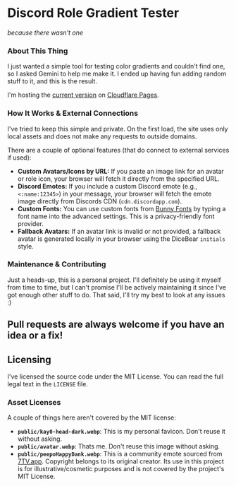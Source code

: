 # Discord Role Gradient Tester
*because there wasn't one*

### About This Thing
I just wanted a simple tool for testing color gradients and couldn't find one, so I asked Gemini to help me make it. I ended up having fun adding random stuff to it, and this is the result.

I'm hosting the [current version](https://rolegradients.kay0.io) on [Cloudflare Pages](https://pages.cloudflare.com/).

### How It Works & External Connections
I've tried to keep this simple and private. On the first load, the site uses only local assets and does not make any requests to outside domains.

There are a couple of optional features (that do connect to external services if used):

* **Custom Avatars/Icons by URL:** If you paste an image link for an avatar or role icon, your browser will fetch it directly from the specified URL.
* **Discord Emotes:** If you include a custom Discord emote (e.g., `<:name:12345>`) in your message, your browser will fetch the emote image directly from Discords CDN (`cdn.discordapp.com`).
* **Custom Fonts:** You can use custom fonts from [Bunny Fonts](https://fonts.bunny.net) by typing a font name into the advanced settings. This is a privacy-friendly font provider.
* **Fallback Avatars:** If an avatar link is invalid or not provided, a fallback avatar is generated locally in your browser using the DiceBear `initials` style.

### Maintenance & Contributing

Just a heads-up, this is a personal project. I'll definitely be using it myself from time to time, but I can't promise I'll be actively maintaining it since I've got enough other stuff to do. That said, I'll try my best to look at any issues :)

Pull requests are always welcome if you have an idea or a fix!
---

## Licensing

I've licensed the source code under the MIT License. You can read the full legal text in the `LICENSE` file.

### Asset Licenses

A couple of things here aren't covered by the MIT license:

* **`public/kay0-head-dark.webp`**: This is my personal favicon. Don't reuse it without asking.
* **`public/avatar.webp`**: Thats me. Don't reuse this image without asking.
* **`public/peepoHappyDank.webp`**: This is a community emote sourced from [7TV.app](https://7tv.app). Copyright belongs to its original creator. Its use in this project is for illustrative/cosmetic purposes and is not covered by the project's MIT License.